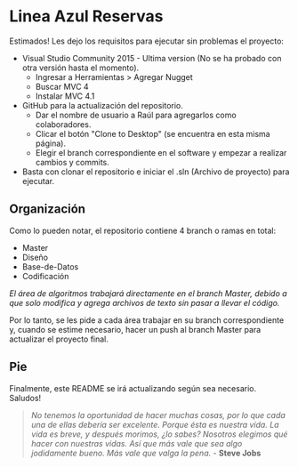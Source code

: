 # Linea Azul Reservas

Estimados!
Les dejo los requisitos para ejecutar sin problemas el proyecto:
  * Visual Studio Community 2015 - Ultima version (No se ha probado con otra versión hasta el momento).
    - Ingresar a Herramientas > Agregar Nugget
    - Buscar MVC 4
    - Instalar MVC 4.1
  * GitHub para la actualización del repositorio.
    - Dar el nombre de usuario a Raúl para agregarlos como colaboradores.
    - Clicar el botón "Clone to Desktop" (se encuentra en esta misma página).
    - Elegir el branch correspondiente en el software y empezar a realizar cambios y commits.
  * Basta con clonar el repositorio e iniciar el .sln (Archivo de proyecto) para ejecutar.
  
## Organización

Como lo pueden notar, el repositorio contiene 4 branch o ramas en total:
  * Master
  * Diseño
  * Base-de-Datos
  * Codificación

*El área de algoritmos trabajará directamente en el branch Master, debido a que solo modifica y agrega archivos de texto sin pasar a llevar el código.*

Por lo tanto, se les pide a cada área trabajar en su branch correspondiente y, cuando se estime necesario, hacer un push al branch Master para actualizar el proyecto final.

## Pie

Finalmente, este README se irá actualizando según sea necesario.
Saludos!

>*No tenemos la oportunidad de hacer muchas cosas, por lo que cada una de ellas debería ser excelente. Porque ésta es nuestra vida. La vida es breve, y después morimos, ¿lo sabes? Nosotros elegimos qué hacer con nuestras vidas. Así que más vale que sea algo jodidamente bueno. Más vale que valga la pena.* - **Steve Jobs**
